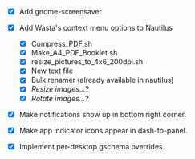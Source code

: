 - [x] Add gnome-screensaver
- [x] Add Wasta's context menu options to Nautilus
  - [x] Compress_PDF.sh
  - [x] Make_A4_PDF_Booklet.sh
  - [x] resize_pictures_to_4x6_200dpi.sh
  - [x] New text file
  - [x] Bulk renamer (already available in nautilus)
  - [x] _Resize images..._?
  - [x] _Rotate images..._?
- [x] Make notifications show up in bottom right corner.
- [x] Make app indicator icons appear in dash-to-panel.
- [x] Implement per-desktop gschema overrides.

